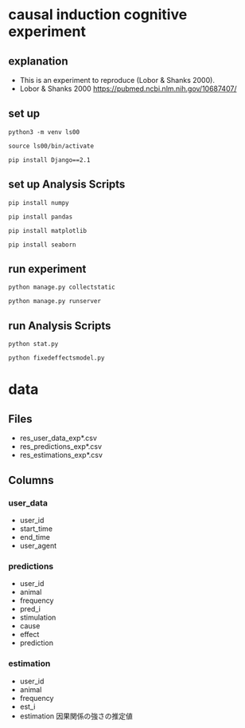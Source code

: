 # causal induction cognitive experiment 

## explanation 
- This is an experiment to reproduce (Lobor & Shanks 2000).
- Lobor & Shanks 2000 https://pubmed.ncbi.nlm.nih.gov/10687407/

## set up 

```
python3 -m venv ls00
```

```
source ls00/bin/activate
```

```
pip install Django==2.1
```

## set up Analysis Scripts

```
pip install numpy
```

```
pip install pandas
```

```
pip install matplotlib
```

```
pip install seaborn
```


## run experiment
```
python manage.py collectstatic
```

```
python manage.py runserver
```

## run Analysis Scripts
```
python stat.py
```

```
python fixedeffectsmodel.py
```


# data
## Files
- res_user_data_exp*.csv
- res_predictions_exp*.csv
- res_estimations_exp*.csv

## Columns
### user_data
- user_id
- start_time
- end_time
- user_agent

### predictions
- user_id
- animal
- frequency
- pred_i
- stimulation
- cause
- effect
- prediction

### estimation
- user_id
- animal
- frequency
- est_i
- estimation 因果関係の強さの推定値
